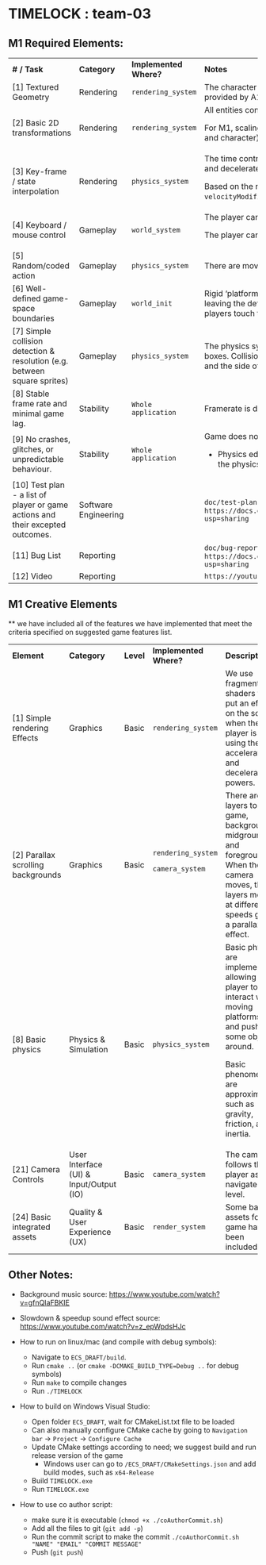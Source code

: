 # TIMELOCK : team-03

## M1 Required Elements:
<table>
  <tr>
   <td><strong># / Task</strong>
   </td>
   <td><strong>Category</strong>
   </td>
   <td><strong>Implemented Where?</strong>
   </td>
   <td><strong>Notes</strong>
   </td>
  </tr>
  <tr>
   <td>[1] Textured Geometry
   </td>
   <td>Rendering
   </td>
   <td><code>rendering_system</code>
   </td>
   <td>The character and background layers are sprites which have been textured (using the template provided by A1) 
   </td>
  </tr>
  <tr>
   <td>[2] Basic 2D transformations
   </td>
   <td>Rendering
   </td>
   <td><code>rendering_system</code>
   </td>
   <td>All entities contain a motion component which specifies scale, angle, and position factors. 
<p>
For M1, scaling factors (used for background images) and position factors (for moving platforms and character) are passed to transformation matrices to correctly scale and translate entities. 
   </td>
  </tr>
  <tr>
   <td>[3] Key-frame / state interpolation
   </td>
   <td>Rendering
   </td>
   <td><code>physics_system </code>
   </td>
   <td>The time control systems use linear interpolation to smoothly transition between accelerated and decelerated states.
<p>
Based on the required transition between time control states, we interpolate the <code>velocityModifier</code> so that it smoothly transitions over a short period of time.
   </td>
  </tr>
  <tr>
   <td>[4] Keyboard / mouse control
   </td>
   <td>Gameplay
   </td>
   <td><code>world_system</code>
   </td>
   <td>The player can move left/right using the <strong>arrow keys</strong> and jump with the <strong>up arrow</strong>.
<p>
The player can activate time accelerate with <strong>Q</strong>, and time decelerate with <strong>W</strong>.
   </td>
  </tr>
  <tr>
   <td>[5] Random/coded action
   </td>
   <td>Gameplay
   </td>
   <td><code>physics_system</code>
   </td>
   <td>There are moving platforms that follow a predefined path.
   </td>
  </tr>
  <tr>
   <td>[6] Well-defined game-space boundaries
   </td>
   <td>Gameplay
   </td>
   <td><code>world_init</code>
   </td>
   <td>Rigid ‘platforms’ are used to create a box around the world space. This prevents the player from leaving the defined play space, while letting us easily scale levels to any dimension we need. If players touch this boundary, the level is reset.
   </td>
  </tr>
  <tr>
   <td>[7]  Simple collision detection & resolution (e.g. between square sprites)
   </td>
   <td>Gameplay
   </td>
   <td><code>physics_system </code>
   </td>
   <td>The physics system handles basic collisions between physics objects with square bounding boxes. Collisions are detected with AABB and handled based on the types of objects colliding and the side of the collision. 
   </td>
  </tr>
  <tr>
   <td>[8]  Stable frame rate and minimal game lag.
   </td>
   <td>Stability
   </td>
   <td><code>Whole application</code>
   </td>
   <td>Framerate is decent, though some systems (physics + rendering) might be a little inefficient.
   </td>
  </tr>
  <tr>
   <td>[9] No crashes, glitches, or unpredictable behaviour.
   </td>
   <td>Stability
   </td>
   <td><code>Whole application</code>
   </td>
   <td>Game does not crash under normal gameplay. Systems are working as expected.
<ul>

<li>Physics edge cases can feel a little weird, but this is not unexpected, rather just a result of the physics implementation.</li>
</ul>
   </td>
  </tr>
  <tr>
   <td>[10] Test plan - a list of player or game actions and their excepted outcomes.
   </td>
   <td>Software Engineering
   </td>

   </td>
   <td>
   <td><code>doc/test-plan.docx</code>, or <code>https://docs.google.com/document/d/13LJrqoD_sT1gskjJNIik9PtfUHwcw2Ep8w6D4uNXUX4/edit?usp=sharing</code>
   </td>
  </tr>
  <tr>
   <td>[11] Bug List
   </td>
   <td>Reporting
   </td>
   </td>
   <td>
    <td><code>doc/bug-report.xlsx</code>, or <code>https://docs.google.com/spreadsheets/d/14reigVHCiUrnIVMnTQdUnz6nX_JFBuTTT_pZXGZ06WA/edit?usp=sharing</code>
   </td>
  </tr>
  <tr>
   <td>[12] Video
   </td>
   <td>Reporting
   </td>
   </td>
   <td>
      <td><code>https://youtu.be/pkuMfbTBf-4</code>
   </td>
  </tr>
</table>



## M1 Creative Elements

** we have included all of the features we have implemented that meet the criteria specified on suggested game features list.


<table>
  <tr>
   <td><strong>Element</strong>
   </td>
   <td><strong>Category</strong>
   </td>
   <td><strong>Level</strong>
   </td>
   <td><strong>Implemented Where? </strong>
   </td>
   <td><strong>Description</strong>
   </td>
  </tr>
  <tr>
   <td>[1] Simple rendering Effects
   </td>
   <td>Graphics
   </td>
   <td>Basic
   </td>
   <td><code>rendering_system</code>
   </td>
   <td>We use fragment shaders to put an effect on the screen when the player is using the time accelerate and decelerate powers.
   </td>
  </tr>
  <tr>
   <td>[2] Parallax scrolling backgrounds
   </td>
   <td>Graphics
   </td>
   <td>Basic
   </td>
   <td><code>rendering_system</code>
<p>
<code>camera_system</code>
   </td>
   <td>There are 3 layers to the game, background, midground, and foreground. When the camera moves, these layers move at different speeds giving a parallax effect.
   </td>
  </tr>
  <tr>
   <td>[8] Basic physics
   </td>
   <td>Physics & Simulation
   </td>
   <td>Basic
   </td>
   <td><code>physics_system </code>
   </td>
   <td>Basic physics are implemented, allowing a player to interact with moving platforms, and push some objects around.
<p>
Basic phenomena are approximated, such as gravity, friction, and inertia.
   </td>
  </tr>
  <tr>
   <td>[21] Camera Controls
   </td>
   <td>User Interface (UI) & Input/Output (IO)
   </td>
   <td>Basic
   </td>
   <td><code>camera_system</code>
   </td>
   <td>The camera follows the player as they navigate the level. 
   </td>
  </tr>
  <tr>
   <td>[24] Basic integrated assets
   </td>
   <td>Quality & User Experience (UX)
   </td>
   <td>Basic
   </td>
   <td><code>render_system</code>
   </td>
   <td>Some basic assets for the game have been included!
   </td>
  </tr>
</table>


## Other Notes:
- Background music source: https://www.youtube.com/watch?v=gfnQIaFBKIE
- Slowdown & speedup sound effect source: https://www.youtube.com/watch?v=z_epWpdsHJc
- How to run on linux/mac (and compile with debug symbols):
  - Navigate to `ECS_DRAFT/build`.
  - Run `cmake ..` (or `cmake -DCMAKE_BUILD_TYPE=Debug ..` for debug symbols)
  - Run `make` to compile changes
  - Run `./TIMELOCK`

- How to build on Windows Visual Studio:
  - Open folder `ECS_DRAFT`, wait for CMakeList.txt file to be loaded
  - Can also manually configure CMake cache by going to `Navigation bar` -> `Project` -> `Configure Cache`
  - Update CMake settings according to need; we suggest build and run release version of the game
    - Windows user can go to `/ECS_DRAFT/CMakeSettings.json` and add build modes, such as `x64-Release`
  - Build `TIMELOCK.exe`
  - Run `TIMELOCK.exe`
 
- How to use co author script:
    - make sure it is executable (`chmod +x ./coAuthorCommit.sh`)
    - Add all the files to git (`git add -p`)
    - Run the commit script to make the commit `./coAuthorCommit.sh "NAME" "EMAIL" "COMMIT MESSAGE"`
    - Push (`git push`)
